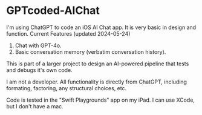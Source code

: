 # GPTcoded-AIChat

I'm using ChatGPT to code an iOS AI Chat app. It is very basic in design and function. Current Features (updated 2024-05-24)

1. Chat with GPT-4o.
2. Basic conversation memory (verbatim conversation history).

This is part of a larger project to design an AI-powered pipeline that tests and debugs it's own code.

I am not a developer. All functionality is directly from ChatGPT, including formating, factoring, any structural choices, etc.

Code is tested in the "Swift Playgrounds" app on my iPad. I can use XCode, but I don't have a mac.
